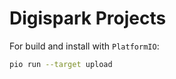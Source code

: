 # Digispark Projects

For build and install with `PlatformIO`:

``` bash
pio run --target upload
```
